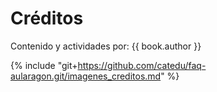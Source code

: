  # Créditos
 
 Contenido y actividades por: {{ book.author }}
 
 {% include "git+https://github.com/catedu/faq-aularagon.git/imagenes_creditos.md" %}